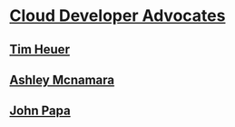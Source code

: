 # [Cloud Developer Advocates](index.md)
## [Tim Heuer](tim-heuer.md)
## [Ashley Mcnamara](ashley-mcnamara.md)
## [John Papa](john-papa.md)